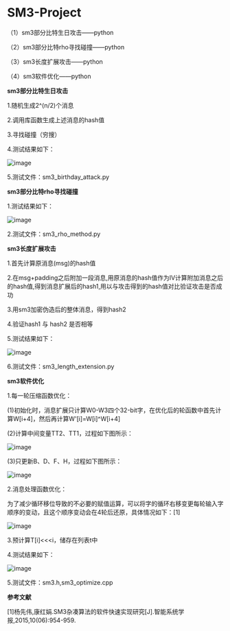 # SM3-Project
（1）sm3部分比特生日攻击——python

（2）sm3部分比特rho寻找碰撞——python

（3）sm3长度扩展攻击——python

（4）sm3软件优化——python


**sm3部分比特生日攻击**

1.随机生成2^(n/2)个消息

2.调用库函数生成上述消息的hash值

3.寻找碰撞（穷搜）

4.测试结果如下：

![image](https://user-images.githubusercontent.com/105548921/180439754-2b1d35df-1428-4808-90b2-d7bbbc85afb7.png)

5.测试文件：sm3_birthday_attack.py

**sm3部分比特rho寻找碰撞**

1.测试结果如下：

![image](https://user-images.githubusercontent.com/105548921/180441377-2680677c-b02f-4260-8a42-a389f28a57f4.png)

2.测试文件：sm3_rho_method.py

**sm3长度扩展攻击**

1.首先计算原消息(msg)的hash值

2.在msg+padding之后附加一段消息,用原消息的hash值作为IV计算附加消息之后的hash值,得到消息扩展后的hash1,用以与攻击得到的hash值对比验证攻击是否成功

3.用sm3加密伪造后的整体消息，得到hash2

4.验证hash1 与 hash2 是否相等

5.测试结果如下：

![image](https://user-images.githubusercontent.com/105548921/180441722-e7167523-c912-42bf-99a5-8f61fe4d1f25.png)

6.测试文件：sm3_length_extension.py

**sm3软件优化**

1.每一轮压缩函数优化：

  (1)初始化时，消息扩展只计算W0-W3四个32-bit字，在优化后的轮函数中首先计算W[i+4]，然后再计算W'[i]=W[i]^W[i+4]
  
  (2)计算中间变量TT2、TT1，过程如下图所示：
  
  ![image](https://user-images.githubusercontent.com/105548921/180443352-1e20cf24-8740-45a7-94fa-4eded0b1d448.png)
  
  (3)只更新B、D、F、H，过程如下图所示：
  
  ![image](https://user-images.githubusercontent.com/105548921/180443460-f5c81804-7436-48b0-bfaf-4cc79ec20ae6.png)

2.消息处理函数优化：

为了减少循环移位导致的不必要的赋值运算，可以将字的循环右移变更每轮输入字顺序的变动，且这个顺序变动会在4轮后还原，具体情况如下：[1]

![image](https://user-images.githubusercontent.com/105548921/180443726-ed1f9586-7a95-493d-acf3-e989a1335e8b.png)

3.预计算T[i]<<<i，储存在列表t中

4.测试结果如下：

![image](https://user-images.githubusercontent.com/105548921/180443892-1c7397f5-d06f-4b79-a968-091867c75479.png)

5.测试文件：sm3.h,sm3_optimize.cpp

**参考文献**

[1]杨先伟,康红娟.SM3杂凑算法的软件快速实现研究[J].智能系统学报,2015,10(06):954-959.
